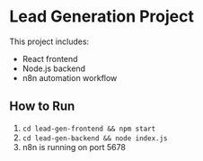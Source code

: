 # Lead Generation Project

This project includes:
- React frontend
- Node.js backend
- n8n automation workflow

## How to Run
1. `cd lead-gen-frontend && npm start`
2. `cd lead-gen-backend && node index.js`
3. n8n is running on port 5678
